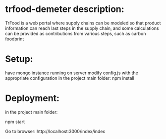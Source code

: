 # trfood-demeter description:
TrFood is a web portal where supply chains can be modeled so that product information can reach last steps in the supply chain, and some calculations can be provided as contributions from various steps, such as carbon foodprint

# Setup:
have mongo instance running on server
modify config.js with the appropriate configuration
in the project main folder:
npm install

# Deployment:
in the project main folder:

npm start 
 
Go to browser: http://localhost:3000/index/index
